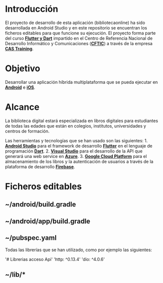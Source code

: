 # Introducción

El proyecto de desarrollo de esta aplicación (bibliotecaonline) ha sido desarrollada en Android Studio y en este repositorio se encuentran los ficheros editables para que funcione su ejecución.
El proyecto forma parte del curso **[Flutter y Dart](https://cftic.centrosdeformacion.empleo.madrid.org/curso-flutter-y-dart)** impartido en el Centro de Referencia Nacional de Desarrollo Informático y Comunicaciones (**[CFTIC](https://cftic.centrosdeformacion.empleo.madrid.org/)**) a través de la empresa **[CAS Training](https://cas-training.com/)**.

# Objetivo

Desarrollar una aplicación híbrida multiplataforma que se pueda ejecutar en **[Android](https://developer.android.com/)** e **[iOS](https://developer.apple.com/)**.

# Alcance

La biblioteca digital estará especializada en libros digitales para estudiantes de todas las edades que están en colegios, institutos, universidades y centros de formación.

Las herramientas y tecnologías que se han usado son las siguientes:
    1. **[Android Studio](https://developer.android.com/studio?hl=es&gclid=CjwKCAjwqauVBhBGEiwAXOepkSgaLDm3UMAlENvAFdmN4PEyA9Z7bDEbZm1tjpBk7PC1ihPEtxI0LhoCY_MQAvD_BwE&gclsrc=aw.ds)** para el framework de desarrollo **[Flutter](https://flutter.dev/?gclid=CjwKCAjwqauVBhBGEiwAXOepkecnRxnps5kWigJJX3jomkpK0SNLQYntdl2SmmNM8eYOx-JNEHh4zBoCf78QAvD_BwE&gclsrc=aw.ds)** en el lenguaje de programación **[Dart](https://dart.dev/)**.
    2. **[Visual Studio](https://visualstudio.microsoft.com/es/vs/)** para el desarrollo de la API que generará una web service en **[Azure](https://azure.microsoft.com/es-es/)**.
    3. **[Google Cloud Platform](https://cloud.google.com/gcp/?hl=es&utm_source=google&utm_medium=cpc&utm_campaign=emea-es-all-es-bkws-all-all-trial-e-gcp-1011340&utm_content=text-ad-none-any-DEV_c-CRE_593880918206-ADGP_Hybrid%20%7C%20BKWS%20-%20EXA%20%7C%20Txt%20~%20GCP%20~%20General%23v1-KWID_43700060384861666-kwd-26415313501-userloc_1005417&utm_term=KW_google%20cloud%20platform-NET_g-PLAC_&gclid=CjwKCAjwqauVBhBGEiwAXOepkZUs04dV8OsIx1RxFyvrIgjjymahHPaMydnn-4J7Ege9h85r6_sYRBoCUE8QAvD_BwE&gclsrc=aw.ds)** para el almacenamiento de los libros y la autenticación de usuarios a través de la plataforma de desarrollo **[Firebase](https://firebase.google.com/)**. 

# Ficheros editables

## ~/android/build.gradle
## ~/android/app/build.gradle
## ~/pubspec.yaml

Todas las librerías que se han utilizado, como por ejemplo las siguientes:

'# Librerias acceso Api'
'http: ^0.13.4'
'dio: ^4.0.6'


## ~/lib/*
